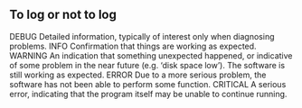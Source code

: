 ## To log or not to log

DEBUG	Detailed information, typically of interest only when diagnosing problems.
INFO	Confirmation that things are working as expected.
WARNING	An indication that something unexpected happened, or indicative of some problem in the near future (e.g. ‘disk space low’). The software is still working as expected.
ERROR	Due to a more serious problem, the software has not been able to perform some function.
CRITICAL	A serious error, indicating that the program itself may be unable to continue running.
